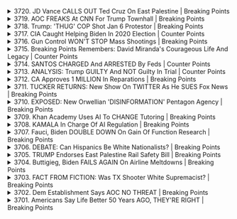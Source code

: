 <details>
<summary>3720. JD Vance CALLS OUT Ted Cruz On East Palestine | Breaking Points</summary><br>

<a href="https://www.youtube.com/watch?v=m8VgwhjSrVg" target="_blank">
    <img src="https://img.youtube.com/vi/m8VgwhjSrVg/maxresdefault.jpg" 
        alt="[Youtube]" width="200">
</a>

# JD Vance CALLS OUT Ted Cruz On East Palestine | Breaking Points


</details>

<details>
<summary>3719. AOC FREAKS At CNN For Trump Townhall | Breaking Points</summary><br>

<a href="https://www.youtube.com/watch?v=IvHKHPIM8SM" target="_blank">
    <img src="https://img.youtube.com/vi/IvHKHPIM8SM/maxresdefault.jpg" 
        alt="[Youtube]" width="200">
</a>

# AOC FREAKS At CNN For Trump Townhall | Breaking Points


</details>

<details>
<summary>3718. Trump: 'THUG' COP Shot Jan 6 Protestor | Breaking Points</summary><br>

<a href="https://www.youtube.com/watch?v=gkWDyxqdMds" target="_blank">
    <img src="https://img.youtube.com/vi/gkWDyxqdMds/maxresdefault.jpg" 
        alt="[Youtube]" width="200">
</a>

# Trump: 'THUG' COP Shot Jan 6 Protestor | Breaking Points


</details>

<details>
<summary>3717. CIA Caught Helping Biden In 2020 Election | Counter Points</summary><br>

<a href="https://www.youtube.com/watch?v=14eq-ic8DXc" target="_blank">
    <img src="https://img.youtube.com/vi/14eq-ic8DXc/maxresdefault.jpg" 
        alt="[Youtube]" width="200">
</a>

# CIA Caught Helping Biden In 2020 Election | Counter Points


</details>

<details>
<summary>3716. Gun Control WON'T STOP Mass Shootings | Breaking Points</summary><br>

<a href="https://www.youtube.com/watch?v=2wNlQDBZio8" target="_blank">
    <img src="https://img.youtube.com/vi/2wNlQDBZio8/maxresdefault.jpg" 
        alt="[Youtube]" width="200">
</a>

# Gun Control WON'T STOP Mass Shootings | Breaking Points


</details>

<details>
<summary>3715. Breaking Points Remembers: David Miranda's Courageous Life And Legacy | Counter Points</summary><br>

<a href="https://www.youtube.com/watch?v=JzrUQw3f0_g" target="_blank">
    <img src="https://img.youtube.com/vi/JzrUQw3f0_g/maxresdefault.jpg" 
        alt="[Youtube]" width="200">
</a>

# Breaking Points Remembers: David Miranda's Courageous Life And Legacy | Counter Points


</details>

<details>
<summary>3714. SANTOS CHARGED And ARRESTED By Feds | Counter Points</summary><br>

<a href="https://www.youtube.com/watch?v=6Gl8QJSyiYU" target="_blank">
    <img src="https://img.youtube.com/vi/6Gl8QJSyiYU/maxresdefault.jpg" 
        alt="[Youtube]" width="200">
</a>

# SANTOS CHARGED And ARRESTED By Feds | Counter Points


</details>

<details>
<summary>3713. ANALYSIS: Trump GUILTY And NOT Guilty In Trial | Counter Points</summary><br>

<a href="https://www.youtube.com/watch?v=JPq9y5zVawI" target="_blank">
    <img src="https://img.youtube.com/vi/JPq9y5zVawI/maxresdefault.jpg" 
        alt="[Youtube]" width="200">
</a>

# ANALYSIS: Trump GUILTY And NOT Guilty In Trial | Counter Points


</details>

<details>
<summary>3712. CA Approves 1 MILLION In Reparations | Breaking Points</summary><br>

<a href="https://www.youtube.com/watch?v=LVMHPZjIzGI" target="_blank">
    <img src="https://img.youtube.com/vi/LVMHPZjIzGI/maxresdefault.jpg" 
        alt="[Youtube]" width="200">
</a>

# CA Approves 1 MILLION In Reparations | Breaking Points


</details>

<details>
<summary>3711. TUCKER RETURNS: New Show On TWITTER As He SUES Fox News | Breaking Points</summary><br>

<a href="https://www.youtube.com/watch?v=ysu46h8_7fY" target="_blank">
    <img src="https://img.youtube.com/vi/ysu46h8_7fY/maxresdefault.jpg" 
        alt="[Youtube]" width="200">
</a>

# TUCKER RETURNS: New Show On TWITTER As He SUES Fox News | Breaking Points


</details>

<details>
<summary>3710. EXPOSED: New Orwellian 'DISINFORMATION' Pentagon Agency | Breaking Points</summary><br>

<a href="https://www.youtube.com/watch?v=gKtFJMP5oiU" target="_blank">
    <img src="https://img.youtube.com/vi/gKtFJMP5oiU/maxresdefault.jpg" 
        alt="[Youtube]" width="200">
</a>

# EXPOSED: New Orwellian 'DISINFORMATION' Pentagon Agency | Breaking Points


</details>

<details>
<summary>3709. Khan Academy Uses AI To CHANGE Tutoring | Breaking Points</summary><br>

<a href="https://www.youtube.com/watch?v=Y59SQ_ZrMGk" target="_blank">
    <img src="https://img.youtube.com/vi/Y59SQ_ZrMGk/maxresdefault.jpg" 
        alt="[Youtube]" width="200">
</a>

# Khan Academy Uses AI To CHANGE Tutoring | Breaking Points


</details>

<details>
<summary>3708. KAMALA In Charge Of AI Regulation | Breaking Points</summary><br>

<a href="https://www.youtube.com/watch?v=cKEqF0HCFIQ" target="_blank">
    <img src="https://img.youtube.com/vi/cKEqF0HCFIQ/maxresdefault.jpg" 
        alt="[Youtube]" width="200">
</a>

# KAMALA In Charge Of AI Regulation | Breaking Points


</details>

<details>
<summary>3707. Fauci, Biden DOUBLE DOWN On Gain Of Function Research | Breaking Points</summary><br>

<a href="https://www.youtube.com/watch?v=Q9rZsuwRCOs" target="_blank">
    <img src="https://img.youtube.com/vi/Q9rZsuwRCOs/maxresdefault.jpg" 
        alt="[Youtube]" width="200">
</a>

# Fauci, Biden DOUBLE DOWN On Gain Of Function Research | Breaking Points


</details>

<details>
<summary>3706. DEBATE: Can Hispanics Be White Nationalists? | Breaking Points</summary><br>

<a href="https://www.youtube.com/watch?v=rAXjipvB7dw" target="_blank">
    <img src="https://img.youtube.com/vi/rAXjipvB7dw/maxresdefault.jpg" 
        alt="[Youtube]" width="200">
</a>

# DEBATE: Can Hispanics Be White Nationalists? | Breaking Points


</details>

<details>
<summary>3705. TRUMP Endorses East Palestine Rail Safety Bill | Breaking Points</summary><br>

<a href="https://www.youtube.com/watch?v=GpD2mfq5Hog" target="_blank">
    <img src="https://img.youtube.com/vi/GpD2mfq5Hog/maxresdefault.jpg" 
        alt="[Youtube]" width="200">
</a>

# TRUMP Endorses East Palestine Rail Safety Bill | Breaking Points


</details>

<details>
<summary>3704. Buttigieg, Biden FAILS AGAIN On Airline Meltdowns | Breaking Points</summary><br>

<a href="https://www.youtube.com/watch?v=YILAWIPstbE" target="_blank">
    <img src="https://img.youtube.com/vi/YILAWIPstbE/maxresdefault.jpg" 
        alt="[Youtube]" width="200">
</a>

# Buttigieg, Biden FAILS AGAIN On Airline Meltdowns | Breaking Points


</details>

<details>
<summary>3703. FACT FROM FICTION: Was TX Shooter White Supremacist? | Breaking Points</summary><br>

<a href="https://www.youtube.com/watch?v=nn4XAFkvY1c" target="_blank">
    <img src="https://img.youtube.com/vi/nn4XAFkvY1c/maxresdefault.jpg" 
        alt="[Youtube]" width="200">
</a>

# FACT FROM FICTION: Was TX Shooter White Supremacist? | Breaking Points


</details>

<details>
<summary>3702. Dem Establishment Says AOC NO THREAT | Breaking Points</summary><br>

<a href="https://www.youtube.com/watch?v=8y3UOQGec2U" target="_blank">
    <img src="https://img.youtube.com/vi/8y3UOQGec2U/maxresdefault.jpg" 
        alt="[Youtube]" width="200">
</a>

# Dem Establishment Says AOC NO THREAT | Breaking Points


</details>

<details>
<summary>3701. Americans Say Life Better 50 Years AGO, THEY'RE RIGHT | Breaking Points</summary><br>

<a href="https://www.youtube.com/watch?v=qERxp7EMGls" target="_blank">
    <img src="https://img.youtube.com/vi/qERxp7EMGls/maxresdefault.jpg" 
        alt="[Youtube]" width="200">
</a>

# Americans Say Life Better 50 Years AGO, THEY'RE RIGHT | Breaking Points


</details>

